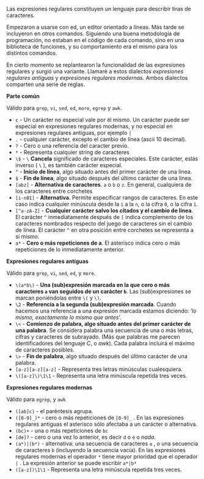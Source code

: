 Las expresiones regulares constituyen un lenguaje para describir tiras de caracteres.

Empezaron a usarse con ed, un editor orientado a lı́neas. Más tarde se incluyeron en otros comandos. Siguiendo una buena metodologı́a de programación, no estaban en el código de cada comando, sino en una biblioteca de funciones, y su comportamiento era el mismo para los distintos comandos.

En cierto momento se replantearon la funcionalidad de las expresiones regulares y surgió una variante. Llamaré a estos dialectos *expresiones regulares antiguas* y *expresiones regulares modernas*. Ambos dialectos comparten una serie de reglas.

**Parte común**

Válido para `grep`, `vi`, `sed`, `ed`, `more`, `egrep` y `awk`.

* `c` - Un carácter no especial vale por él mismo. Un carácter puede ser especial en expresiones regulares modernas, y no especial en expresiones regulares antiguas, por ejemplo `|`
*  `.` - cualquier carácter, excepto el cambio de lı́nea (ascii 10 decimal).
* `?` - Cero o una referencia del caracter previo.
* `*` - Representa cualquier string de caracteres
* `\$` - `\` **Cancela** significado de caracteres especiales. Este carácter, eslás inverso ( `\` ), es también carácter especial.
* `^` - **Inicio de lı́nea**, algo situado antes del primer carácter de una lı́nea.
* `$` - **Fin de lı́nea**, algo situado después del último carácter de una lı́nea.
* `[abz]` - **Alternativa de caracteres**. `a` o `b` o `z`. En general, cualquiera de los caracteres entre corchetes
* `[i-n01]` - **Alternativa**. Permite especificar rangos de caracteres. En este caso indica cualquier minúscula desde la `i` a la `n`, o la cifra `0`, o la cifra `1`.
* `[^a-zA-Z]` - **Cualquier carácter salvo los citados y el cambio de lı́nea**. El carácter `^` inmediatamente después de `[` indica complemento de los caracteres nombrados respecto del juego de caracteres sin el cambio de lı́nea. El carácter `^` en otra posición entre corchetes se representa a sı́ mismo.
* `a*` - **Cero o más repeticiones de a**. El asterisco indica cero o más repeticiones de lo inmediatamente anterior.

**Expresiones regulares antiguas**

Válido para `grep`, `vi`, `sed`, `ed`, y `more`.

* `\(a*b\)` - **Una (sub)expresión marcada en la que cero o más caracteres `a` van seguidos de un carácter `b`**. Las (sub)expresiones se marcan poniéndolas entre `\(` y `\)`.
* `\2` - **Referencia a la segunda (sub)expresión marcada**. Cuando hacemos una referencia a una expresión marcada estamos diciendo: ‘*lo mismo, exactamente lo mismo que antes*’.
* `\<` - **Comienzo de palabra, algo situado antes del primer carácter de una palabra**. Se considera palabra una secuencia de una o más letras, cifras y caracteres de subrayado. (Más que palabras me parecen identificadores del lenguaje *C*, o *awk*). Cada palabra incluirá el máximo de caracteres posibles.
* `\>` - **Fin de palabra**, algo situado después del último carácter de una palabra.
* `[a-z][a-z][a-z]` - Representa tres letras minúsculas cualesquiera.
* `\([a-z]\)\1\1` - Representa una letra minúscula repetida tres veces.

**Expresiones regulares modernas**

Válido para `egrep`, y `awk`

* `([ab]c)` - el paréntesis agrupa.
* `([0-9]_)*` - cero o más repeticiones de `[0-9]_` . En las expresiones regulares antiguas el asterisco sólo afectaba a un carácter o alternativa.
* `(bc)+` - una o más repeticiones de `bc`
* `[de]?` - cero o una vez lo anterior, es decir `d` o `e` o *nada*.
* `(a*)|(b*)` - alternativa: una secuencia de caracteres `a` , o una secuencia de caracteres `b` (incluyendo la secuencia vacı́a). En las expresiones regulares modernas el operador `*` tiene mayor prioridad que el operador `|` . La expresión anterior se puede escribir `a*|b*`
* `([a-z])\1\1` - Representa una letra minúscula repetida tres veces.
